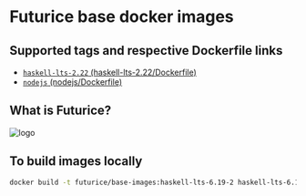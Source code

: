 # Futurice base docker images

## Supported tags and respective Dockerfile links

- [`haskell-lts-2.22` (haskell-lts-2.22/Dockerfile)](https://github.com/futurice/docker-base-images/blob/master/haskell-lts-2.22/Dockerfile)
- [`nodejs` (nodejs/Dockerfile)](https://github.com/futurice/docker-base-images/blob/master/nodejs/Dockerfile)

## What is Futurice?

![logo](https://raw.githubusercontent.com/futurice/docker-base-images/master/logo.png)

## To build images locally

```sh
docker build -t futurice/base-images:haskell-lts-6.19-2 haskell-lts-6.19
```

